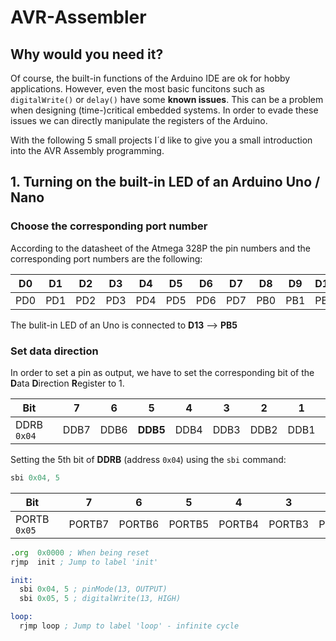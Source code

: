 # AVR-Assembler
## Why would you need it?
Of course, the built-in functions of the Arduino IDE are ok for hobby applications. However, even the most basic funcitons such as `digitalWrite()` or `delay()` have some **known issues**. This can be a problem when designing (time-)critical embedded systems. In order to evade these issues we can directly manipulate the registers of the Arduino.

With the following 5 small projects I´d like to give you a small introduction into the AVR Assembly programming.

## 1. Turning on the built-in LED of an Arduino Uno / Nano

### Choose the corresponding port number

According to the datasheet of the Atmega 328P the pin numbers and the corresponding port numbers are the following:

| D0 | D1 | D2 | D3 | D4 | D5 | D6 | D7 | D8 | D9 | D10 | D11 | D12 | D13 |
| --- | --- | --- | --- | --- | --- | --- | --- | --- | --- | --- | --- | --- | --- |
| PD0 | PD1 | PD2 | PD3 | PD4 | PD5 | PD6 | PD7 | PB0 | PB1 | PB2 | PB3 | PB4 | **PB5** |

The bulit-in LED of an Uno is connected to **D13** --> **PB5**

### Set data direction
In order to set a pin as output, we have to set the corresponding bit of the **D**ata **D**irection **R**egister to 1.

| Bit || 7 | 6 | 5 | 4 | 3 | 2 | 1 | 0 |
| --- | --- | --- | --- | --- | --- | --- | --- | --- | --- |
| DDRB `0x04` || DDB7 | DDB6 | **DDB5** | DDB4 | DDB3 | DDB2 | DDB1 | DDB0 |

Setting the 5th bit of **DDRB** (address `0x04`) using the `sbi` command:

```asm
sbi 0x04, 5
```

| Bit || 7 | 6 | 5 | 4 | 3 | 2 | 1 | 0 |
| --- | --- | --- | --- | --- | --- | --- | --- | --- | --- |
| PORTB `0x05` || PORTB7 | PORTB6 | PORTB5 | PORTB4 | PORTB3 | PORTB2 | PORTB1 | PORTB0 |


```asm
.org  0x0000 ; When being reset
rjmp  init ; Jump to label 'init'

init:
  sbi 0x04, 5 ; pinMode(13, OUTPUT)
  sbi 0x05, 5 ; digitalWrite(13, HIGH)

loop:
  rjmp loop ; Jump to label 'loop' - infinite cycle
```
